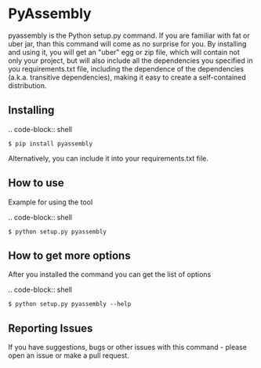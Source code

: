 PyAssembly
===============================
pyassembly is the Python setup.py command. If you are familiar with fat or uber jar, than this command will come as no surprise for you. By installing and using it, you will get an "uber" egg or zip file, which will contain not only your project, but will also include all the dependencies you specified in you requirements.txt file, including the dependence of the dependencies (a.k.a. transitive dependencies), making it easy to create a self-contained distribution.


Installing
----------

.. code-block:: shell

	$ pip install pyassembly
	
Alternatively, you can include it into your requirements.txt file.


How to use
----------
Example for using the tool

.. code-block:: shell

	$ python setup.py pyassembly


How to get more options
-----------------------
After you installed the command you can get the list of options

.. code-block:: shell

	$ python setup.py pyassembly --help


Reporting Issues
----------------
If you have suggestions, bugs or other issues with this command - please open an issue or make a pull request.

